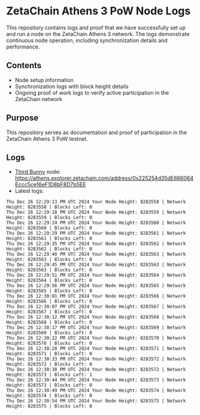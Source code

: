 # ZetaChain Athens 3 PoW Node Logs
This repository contains logs and proof that we have successfully set up and run a node on the ZetaChain Athens 3 network. The logs demonstrate continuous node operation, including synchronization details and performance.

## Contents
- Node setup information
- Synchronization logs with block height details
- Ongoing proof of work logs to verify active participation in the ZetaChain network

## Purpose
This repository serves as documentation and proof of participation in the ZetaChain Athens 3 PoW testnet.

## Logs

- [Third Bunny](https://thirdbunny.xyz/) node: https://athens.explorer.zetachain.com/address/0x225254d35dE666064Eccc5ce16eF1D8bF8D7b5EE
- Latest logs:
```
Thu Dec 26 12:29:13 PM UTC 2024 Your Node Height: 8283558 | Network Height: 8283558 | Blocks Left: 0
Thu Dec 26 12:29:18 PM UTC 2024 Your Node Height: 8283559 | Network Height: 8283559 | Blocks Left: 0
Thu Dec 26 12:29:24 PM UTC 2024 Your Node Height: 8283560 | Network Height: 8283560 | Blocks Left: 0
Thu Dec 26 12:29:29 PM UTC 2024 Your Node Height: 8283561 | Network Height: 8283561 | Blocks Left: 0
Thu Dec 26 12:29:35 PM UTC 2024 Your Node Height: 8283562 | Network Height: 8283562 | Blocks Left: 0
Thu Dec 26 12:29:40 PM UTC 2024 Your Node Height: 8283563 | Network Height: 8283563 | Blocks Left: 0
Thu Dec 26 12:29:45 PM UTC 2024 Your Node Height: 8283563 | Network Height: 8283563 | Blocks Left: 0
Thu Dec 26 12:29:51 PM UTC 2024 Your Node Height: 8283564 | Network Height: 8283564 | Blocks Left: 0
Thu Dec 26 12:29:56 PM UTC 2024 Your Node Height: 8283565 | Network Height: 8283565 | Blocks Left: 0
Thu Dec 26 12:30:01 PM UTC 2024 Your Node Height: 8283566 | Network Height: 8283566 | Blocks Left: 0
Thu Dec 26 12:30:07 PM UTC 2024 Your Node Height: 8283567 | Network Height: 8283567 | Blocks Left: 0
Thu Dec 26 12:30:12 PM UTC 2024 Your Node Height: 8283568 | Network Height: 8283568 | Blocks Left: 0
Thu Dec 26 12:30:17 PM UTC 2024 Your Node Height: 8283569 | Network Height: 8283569 | Blocks Left: 0
Thu Dec 26 12:30:22 PM UTC 2024 Your Node Height: 8283570 | Network Height: 8283570 | Blocks Left: 0
Thu Dec 26 12:30:28 PM UTC 2024 Your Node Height: 8283571 | Network Height: 8283571 | Blocks Left: 0
Thu Dec 26 12:30:33 PM UTC 2024 Your Node Height: 8283572 | Network Height: 8283572 | Blocks Left: 0
Thu Dec 26 12:30:38 PM UTC 2024 Your Node Height: 8283572 | Network Height: 8283573 | Blocks Left: 1
Thu Dec 26 12:30:44 PM UTC 2024 Your Node Height: 8283573 | Network Height: 8283573 | Blocks Left: 0
Thu Dec 26 12:30:49 PM UTC 2024 Your Node Height: 8283574 | Network Height: 8283574 | Blocks Left: 0
Thu Dec 26 12:30:54 PM UTC 2024 Your Node Height: 8283575 | Network Height: 8283575 | Blocks Left: 0
```
